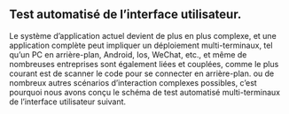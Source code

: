 
## Test automatisé de l’interface utilisateur.
Le système d’application actuel devient de plus en plus complexe, et une application complète peut impliquer un déploiement multi-terminaux, tel qu’un PC en arrière-plan, Android, Ios, WeChat, etc., et même de nombreuses entreprises sont également liées et couplées, comme le plus courant est de scanner le code pour se connecter en arrière-plan.
ou de nombreux autres scénarios d’interaction complexes possibles, c’est pourquoi nous avons conçu le schéma de test automatisé multi-terminaux de l’interface utilisateur suivant.

